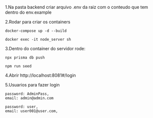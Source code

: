 
1.Na pasta backend criar arquivo .env da raiz com o conteudo que tem dentro do env.example

2.Rodar para criar os containers

	docker-compose up -d --build
	
	docker exec -it node_server sh
	
3.Dentro do container do servidor rode:
	
	npx prisma db push
	
	npm run seed

4.Abrir http://localhost:8081#/login

5.Usuarios para fazer login

	password: AdminPass,
	email: admin@admin.com

	password: user,
	email: user001@user.com,

 
